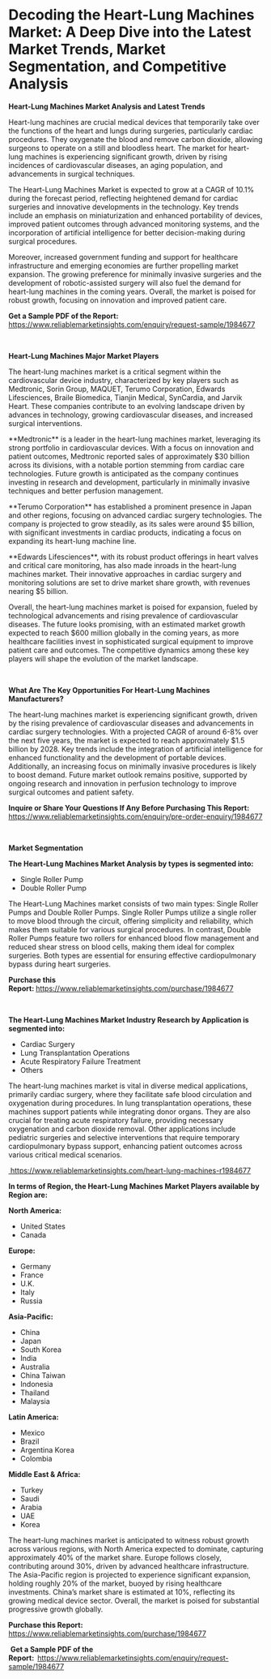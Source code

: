 <p><h1>Decoding the Heart-Lung Machines Market: A Deep Dive into the Latest Market Trends, Market Segmentation, and Competitive Analysis</h1></p><p><strong>Heart-Lung Machines Market Analysis and Latest Trends</strong></p>
<p><p>Heart-lung machines are crucial medical devices that temporarily take over the functions of the heart and lungs during surgeries, particularly cardiac procedures. They oxygenate the blood and remove carbon dioxide, allowing surgeons to operate on a still and bloodless heart. The market for heart-lung machines is experiencing significant growth, driven by rising incidences of cardiovascular diseases, an aging population, and advancements in surgical techniques. </p><p>The Heart-Lung Machines Market is expected to grow at a CAGR of 10.1% during the forecast period, reflecting heightened demand for cardiac surgeries and innovative developments in the technology. Key trends include an emphasis on miniaturization and enhanced portability of devices, improved patient outcomes through advanced monitoring systems, and the incorporation of artificial intelligence for better decision-making during surgical procedures. </p><p>Moreover, increased government funding and support for healthcare infrastructure and emerging economies are further propelling market expansion. The growing preference for minimally invasive surgeries and the development of robotic-assisted surgery will also fuel the demand for heart-lung machines in the coming years. Overall, the market is poised for robust growth, focusing on innovation and improved patient care.</p></p>
<p><strong>Get a Sample PDF of the Report:&nbsp;</strong> <a href="https://www.reliablemarketinsights.com/enquiry/request-sample/1984677?utm_campaign=3210&utm_medium=2&utm_source=Github&utm_content=ia&utm_term=16042025&utm_id=heart-lung-machines">https://www.reliablemarketinsights.com/enquiry/request-sample/1984677</a></p>
<p>&nbsp;</p>
<p><strong>Heart-Lung Machines Major Market Players</strong></p>
<p><p>The heart-lung machines market is a critical segment within the cardiovascular device industry, characterized by key players such as Medtronic, Sorin Group, MAQUET, Terumo Corporation, Edwards Lifesciences, Braile Biomedica, Tianjin Medical, SynCardia, and Jarvik Heart. These companies contribute to an evolving landscape driven by advances in technology, growing cardiovascular diseases, and increased surgical interventions.</p><p>**Medtronic** is a leader in the heart-lung machines market, leveraging its strong portfolio in cardiovascular devices. With a focus on innovation and patient outcomes, Medtronic reported sales of approximately $30 billion across its divisions, with a notable portion stemming from cardiac care technologies. Future growth is anticipated as the company continues investing in research and development, particularly in minimally invasive techniques and better perfusion management.</p><p>**Terumo Corporation** has established a prominent presence in Japan and other regions, focusing on advanced cardiac surgery technologies. The company is projected to grow steadily, as its sales were around $5 billion, with significant investments in cardiac products, indicating a focus on expanding its heart-lung machine line.</p><p>**Edwards Lifesciences**, with its robust product offerings in heart valves and critical care monitoring, has also made inroads in the heart-lung machines market. Their innovative approaches in cardiac surgery and monitoring solutions are set to drive market share growth, with revenues nearing $5 billion.</p><p>Overall, the heart-lung machines market is poised for expansion, fueled by technological advancements and rising prevalence of cardiovascular diseases. The future looks promising, with an estimated market growth expected to reach $600 million globally in the coming years, as more healthcare facilities invest in sophisticated surgical equipment to improve patient care and outcomes. The competitive dynamics among these key players will shape the evolution of the market landscape.</p></p>
<p>&nbsp;</p>
<p><strong>What Are The Key Opportunities For Heart-Lung Machines Manufacturers?</strong></p>
<p><p>The heart-lung machines market is experiencing significant growth, driven by the rising prevalence of cardiovascular diseases and advancements in cardiac surgery technologies. With a projected CAGR of around 6-8% over the next five years, the market is expected to reach approximately $1.5 billion by 2028. Key trends include the integration of artificial intelligence for enhanced functionality and the development of portable devices. Additionally, an increasing focus on minimally invasive procedures is likely to boost demand. Future market outlook remains positive, supported by ongoing research and innovation in perfusion technology to improve surgical outcomes and patient safety.</p></p>
<p><strong>Inquire or Share Your Questions If Any Before Purchasing This Report:</strong> <a href="https://www.reliablemarketinsights.com/enquiry/pre-order-enquiry/1984677?utm_campaign=3210&utm_medium=2&utm_source=Github&utm_content=ia&utm_term=16042025&utm_id=heart-lung-machines">https://www.reliablemarketinsights.com/enquiry/pre-order-enquiry/1984677</a></p>
<p>&nbsp;</p>
<p><strong>Market Segmentation</strong></p>
<p><strong>The Heart-Lung Machines Market Analysis by types is segmented into:</strong></p>
<p><ul><li>Single Roller Pump</li><li>Double Roller Pump</li></ul></p>
<p><p>The Heart-Lung Machines market consists of two main types: Single Roller Pumps and Double Roller Pumps. Single Roller Pumps utilize a single roller to move blood through the circuit, offering simplicity and reliability, which makes them suitable for various surgical procedures. In contrast, Double Roller Pumps feature two rollers for enhanced blood flow management and reduced shear stress on blood cells, making them ideal for complex surgeries. Both types are essential for ensuring effective cardiopulmonary bypass during heart surgeries.</p></p>
<p><strong>Purchase this Report:&nbsp;</strong><a href="https://www.reliablemarketinsights.com/purchase/1984677?utm_campaign=3210&utm_medium=2&utm_source=Github&utm_content=ia&utm_term=16042025&utm_id=heart-lung-machines">https://www.reliablemarketinsights.com/purchase/1984677</a></p>
<p>&nbsp;</p>
<p><strong>The Heart-Lung Machines Market Industry Research by Application is segmented into:</strong></p>
<p><ul><li>Cardiac Surgery</li><li>Lung Transplantation Operations</li><li>Acute Respiratory Failure Treatment</li><li>Others</li></ul></p>
<p><p>The heart-lung machines market is vital in diverse medical applications, primarily cardiac surgery, where they facilitate safe blood circulation and oxygenation during procedures. In lung transplantation operations, these machines support patients while integrating donor organs. They are also crucial for treating acute respiratory failure, providing necessary oxygenation and carbon dioxide removal. Other applications include pediatric surgeries and selective interventions that require temporary cardiopulmonary bypass support, enhancing patient outcomes across various critical medical scenarios.</p></p>
<p><a href="https://www.reliablemarketinsights.com/heart-lung-machines-r1984677?utm_campaign=3210&utm_medium=2&utm_source=Github&utm_content=ia&utm_term=16042025&utm_id=heart-lung-machines">&nbsp;https://www.reliablemarketinsights.com/heart-lung-machines-r1984677</a></p>
<p><strong>In terms of Region, the Heart-Lung Machines Market Players available by Region are:</strong></p>
<p>
    <p> <strong> North America: </strong>
        <ul>
            <li>United States</li>
            <li>Canada</li>
        </ul>
        </p> 
    <p> <strong> Europe: </strong>
        <ul>
            <li>Germany</li>
            <li>France</li>
            <li>U.K.</li>
            <li>Italy</li>
            <li>Russia</li>
        </ul>
        </p> 
    <p> <strong> Asia-Pacific: </strong>
        <ul>
            <li>China</li>
            <li>Japan</li>
            <li>South Korea</li>
            <li>India</li>
            <li>Australia</li>
            <li>China Taiwan</li>
            <li>Indonesia</li>
            <li>Thailand</li>
            <li>Malaysia</li>
        </ul>
        </p> 
    <p> <strong> Latin America: </strong>
        <ul>
            <li>Mexico</li>
            <li>Brazil</li>
            <li>Argentina Korea</li>
            <li>Colombia</li>
        </ul>
        </p> 
    <p> <strong> Middle East & Africa: </strong>
        <ul>
            <li>Turkey</li>
            <li>Saudi</li>
            <li>Arabia</li>
            <li>UAE</li>
            <li>Korea</li>
        </ul>
    </p>
    </p>
<p><p>The heart-lung machines market is anticipated to witness robust growth across various regions, with North America expected to dominate, capturing approximately 40% of the market share. Europe follows closely, contributing around 30%, driven by advanced healthcare infrastructure. The Asia-Pacific region is projected to experience significant expansion, holding roughly 20% of the market, buoyed by rising healthcare investments. China’s market share is estimated at 10%, reflecting its growing medical device sector. Overall, the market is poised for substantial progressive growth globally.</p></p>
<p><strong>Purchase this Report: </strong><a href="https://www.reliablemarketinsights.com/purchase/1984677?utm_campaign=3210&utm_medium=2&utm_source=Github&utm_content=ia&utm_term=16042025&utm_id=heart-lung-machines">https://www.reliablemarketinsights.com/purchase/1984677</a></p>
<p>&nbsp;<strong>Get a Sample PDF of the Report:&nbsp;&nbsp;</strong><a href="https://www.reliablemarketinsights.com/enquiry/request-sample/1984677?utm_campaign=3210&utm_medium=2&utm_source=Github&utm_content=ia&utm_term=16042025&utm_id=heart-lung-machines">https://www.reliablemarketinsights.com/enquiry/request-sample/1984677</a></p>
<p><strong></strong></p>
<p><p></p><p></p><p></p></p>
